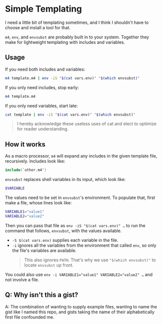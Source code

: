 # Simple Templating

I need a little bit of templating sometimes, and I think I shouldn't have to choose and install a tool for that.

`m4`, `env`, and `envsubst` are probably built in to your system. Together they make for lightweight templating with includes and variables.

## Usage

If you need both includes and variables:

```sh
m4 template.m4 | env -iS "$(cat vars.env)" "$(which envsubst)"
```

If you only need includes, stop early:

```sh
m4 template.m4
```

If you only need variables, start late:

```sh
cat template | env -iS "$(cat vars.env)" "$(which envsubst)"
```

> I hereby acknowledge these useless uses of cat and elect to optimize for reader understanding.

## How it works

As a macro processor, `m4` will expand any includes in the given template file, recursively. Includes look like:

```m4
include(`other.m4')
```

`envsubst` replaces shell variables in its input, which look like:

```sh
$VARIABLE
```

The values need to be set in `envsubst`'s environment. To populate that, first make a file, whose lines look like:

```sh
VARIABLE1="value1"
VARIABLE2="value2"
```

Then you can pass that file as `env -iS "$(cat vars.env)" …` to run the command that follows, `envsubst`, with the values available.

- `-S $(cat vars.env)` supplies each variable in the file.
- `-i` ignores all the variables from the environment that called `env`, so only the file's variables are available.
  > This also ignores `PATH`. That's why we use `"$(which envsubst)"` to locate `envsubst` up front.

You could also use `env -i VARIABLE1="value1" VARIABLE2="value2" …` and not involve a file.

## Q: Why isn't this a gist?

A: The combination of wanting to supply example files, wanting to name the gist like I named this repo, and gists taking the name of their alphabetically first file confounded me.
